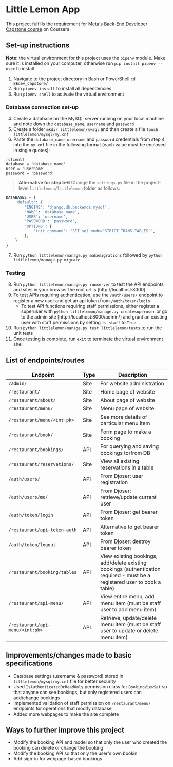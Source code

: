 # Little Lemon App

This project fulfills the requirement for Meta's [Back-End Developer Capstone course](https://www.coursera.org/learn/back-end-developer-capstone?specialization=meta-back-end-developer) on Coursera.

## Set-up instructions

**Note**: the virtual environment for this project uses the `pipenv` module. Make sure it is installed on your computer, otherwise run `pip install pipenv --user` to install
1. Navigate to the project directory in Bash or PowerShell `cd BEdev_Capstone/`
2. Run `pipenv install` to install all dependencies
3. Run `pipenv shell` to activate the virtual environment

### Database connection set-up
4. Create a database on the MySQL server running on your local machine and note down the `database_name`, `username` and `password`
5. Create a folder `mkdir littlelemon/mysql` and then create a file `touch littlelemon/mysql/my.cnf`
6. Paste the `database_name`, `username` and `password` credentials from step 4 into the `my.cnf` file in the following format (each value must be enclosed in single quotes):

```
[client]
database = 'database_name'
user = 'username'
password = 'password'
```
> **Alternative for step 5-6** Change the `settings.py` file in the project-level `littlelemon/littlelemon` folder as follows:
```python
DATABASES = {
    'default': {
        'ENGINE': 'django.db.backends.mysql',
        'NAME': 'database_name',
        'USER': 'username',
        'PASSWORD': 'password',
        'OPTIONS': {
            'init_command': "SET sql_mode='STRICT_TRANS_TABLES'",
        },
    }
}
```
7. Run `python littlelemon/manage.py makemigrations` followed by `python littlelemon/manage.py migrate`

### Testing

8. Run `python littlelemon/manage.py runserver` to test the API endpoints and sites in your browser the root url is [http://localhost:8000]
9. To test APIs requiring authentication, use the `/auth/users/` endpoint to register a new user and get an api token from `/auth/token/login`
    * To test API functions requiring staff permissions, either register a superuser with `python littlelemon/manage.py createsuperuser` or go to the admin site [http://localhost:8000/admin/] and grant an existing user with staff permissions by setting `is_staff` to `True`.
10. Run `python littlelemon/manage.py test littlelemon/tests` to run the unit tests
11. Once testing is complete, run `exit` to terminate the virtual environment shell

## List of endpoints/routes

Endpoint                       | Type | Description
------------------------------ | ---- | -----------
`/admin/`                      | Site | For website administration
`/restaurant/`                 | Site | Home page of website
`/restaurant/about/`           | Site | About page of website
`/restaurant/menu/`            | Site | Menu page of website
`/restaurant/menu/<int:pk>`    | Site | See more details of particular menu item
`/restaurant/book/`            | Site | Form page to make a booking
`/restaurant/bookings/`        | API  | For querying and saving bookings to/from DB
`/restaurant/reservations/`    | Site | View all existing reservations in a table
`/auth/users/`                 | API  | From Djoser: user registration
`/auth/users/me/`              | API  | From Djoser: retrieve/update current user
`/auth/token/login`            | API  | From Djoser: get bearer token
`/restaurant/api-token-auth`   | API  | Alternative to get bearer token
`/auth/token/logout`           | API  | From Djoser: destroy bearer token
`/restaurant/booking/tables`   | API  | View existing bookings, add/delete existing bookings (authentication required - must be a registered user to book a table)
`/restaurant/api-menu/`        | API  | View entire menu, add menu item (must be staff user to add menu item)
`/restaurant/api-menu/<int:pk>`| API  | Retrieve, update/delete menu item (must be staff user to update or delete menu item)

## Improvements/changes made to basic specifications
- Database settings (username & password) stored in `littlelemon/mysql/my.cnf` file for better security
- Used `IsAuthenticatedOrReadOnly` permission class for `BookingViewSet` so that anyone can see bookings, but only registered users can add/change bookings
- Implemented validation of staff permission on `/restaurant/menu/` endpoints for operations that modify database
- Added more webpages to make the site complete

## Ways to further improve this project
- Modify the booking API and model so that only the user who created the booking can delete or change the booking
- Modify the booking API so that only the user's own bookin
- Add sign-in for webpage-based bookings
